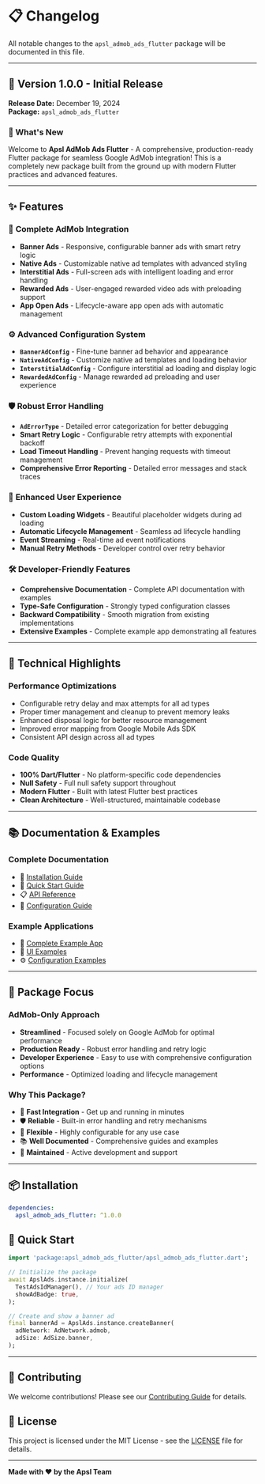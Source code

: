 # 📋 Changelog

All notable changes to the `apsl_admob_ads_flutter` package will be documented in this file.

---

## 🚀 Version 1.0.0 - Initial Release

**Release Date:** December 19, 2024  
**Package:** `apsl_admob_ads_flutter`

### 🎉 What's New

Welcome to **Apsl AdMob Ads Flutter** - A comprehensive, production-ready Flutter package for seamless Google AdMob integration! This is a completely new package built from the ground up with modern Flutter practices and advanced features.

---

## ✨ Features

### 🎯 **Complete AdMob Integration**
- **Banner Ads** - Responsive, configurable banner ads with smart retry logic
- **Native Ads** - Customizable native ad templates with advanced styling
- **Interstitial Ads** - Full-screen ads with intelligent loading and error handling
- **Rewarded Ads** - User-engaged rewarded video ads with preloading support
- **App Open Ads** - Lifecycle-aware app open ads with automatic management

### ⚙️ **Advanced Configuration System**
- **`BannerAdConfig`** - Fine-tune banner ad behavior and appearance
- **`NativeAdConfig`** - Customize native ad templates and loading behavior
- **`InterstitialAdConfig`** - Configure interstitial ad loading and display logic
- **`RewardedAdConfig`** - Manage rewarded ad preloading and user experience

### 🛡️ **Robust Error Handling**
- **`AdErrorType`** - Detailed error categorization for better debugging
- **Smart Retry Logic** - Configurable retry attempts with exponential backoff
- **Load Timeout Handling** - Prevent hanging requests with timeout management
- **Comprehensive Error Reporting** - Detailed error messages and stack traces

### 🎨 **Enhanced User Experience**
- **Custom Loading Widgets** - Beautiful placeholder widgets during ad loading
- **Automatic Lifecycle Management** - Seamless ad lifecycle handling
- **Event Streaming** - Real-time ad event notifications
- **Manual Retry Methods** - Developer control over retry behavior

### 🛠️ **Developer-Friendly Features**
- **Comprehensive Documentation** - Complete API documentation with examples
- **Type-Safe Configuration** - Strongly typed configuration classes
- **Backward Compatibility** - Smooth migration from existing implementations
- **Extensive Examples** - Complete example app demonstrating all features

---

## 🔧 Technical Highlights

### **Performance Optimizations**
- Configurable retry delay and max attempts for all ad types
- Proper timer management and cleanup to prevent memory leaks
- Enhanced disposal logic for better resource management
- Improved error mapping from Google Mobile Ads SDK
- Consistent API design across all ad types

### **Code Quality**
- **100% Dart/Flutter** - No platform-specific code dependencies
- **Null Safety** - Full null safety support throughout
- **Modern Flutter** - Built with latest Flutter best practices
- **Clean Architecture** - Well-structured, maintainable codebase

---

## 📚 Documentation & Examples

### **Complete Documentation**
- 📖 [Installation Guide](https://github.com/appstonelabgit/apsl_admob_ads_flutter#installation)
- 🚀 [Quick Start Guide](https://github.com/appstonelabgit/apsl_admob_ads_flutter#quick-start)
- 📋 [API Reference](https://github.com/appstonelabgit/apsl_admob_ads_flutter#api-reference)
- 🎯 [Configuration Guide](https://github.com/appstonelabgit/apsl_admob_ads_flutter#configuration)

### **Example Applications**
- 📱 [Complete Example App](https://github.com/appstonelabgit/apsl_admob_ads_flutter/tree/main/example)
- 🎨 [UI Examples](https://github.com/appstonelabgit/apsl_admob_ads_flutter/tree/main/example/lib)
- ⚙️ [Configuration Examples](https://github.com/appstonelabgit/apsl_admob_ads_flutter/tree/main/example/lib)

---

## 🎯 Package Focus

### **AdMob-Only Approach**
- **Streamlined** - Focused solely on Google AdMob for optimal performance
- **Production Ready** - Robust error handling and retry logic
- **Developer Experience** - Easy to use with comprehensive configuration options
- **Performance** - Optimized loading and lifecycle management

### **Why This Package?**
- 🚀 **Fast Integration** - Get up and running in minutes
- 🛡️ **Reliable** - Built-in error handling and retry mechanisms
- 🎨 **Flexible** - Highly configurable for any use case
- 📚 **Well Documented** - Comprehensive guides and examples
- 🔧 **Maintained** - Active development and support

---

## 📦 Installation

```yaml
dependencies:
  apsl_admob_ads_flutter: ^1.0.0
```

## 🚀 Quick Start

```dart
import 'package:apsl_admob_ads_flutter/apsl_admob_ads_flutter.dart';

// Initialize the package
await ApslAds.instance.initialize(
  TestAdsIdManager(), // Your ads ID manager
  showAdBadge: true,
);

// Create and show a banner ad
final bannerAd = ApslAds.instance.createBanner(
  adNetwork: AdNetwork.admob,
  adSize: AdSize.banner,
);
```

---

## 🤝 Contributing

We welcome contributions! Please see our [Contributing Guide](CONTRIBUTING.md) for details.

## 📄 License

This project is licensed under the MIT License - see the [LICENSE](LICENSE) file for details.

---

**Made with ❤️ by the Apsl Team**
